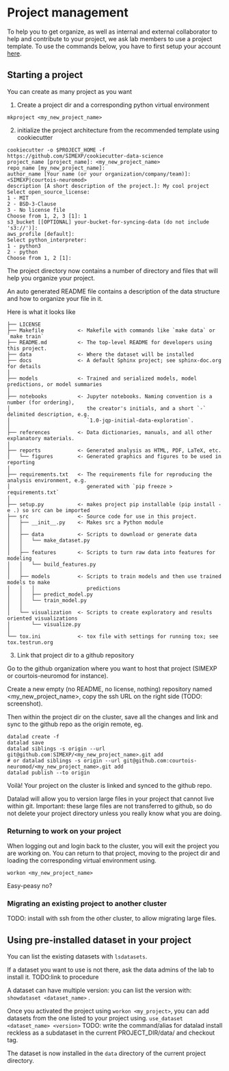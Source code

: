 # Project management

To help you to get organize, as well as internal and external collaborator to help and contribute to your project, we ask lab members to use a project template.
To use the commands below, you have to first setup your account [here](starter).

## Starting a project

You can create as many project as you want

1. Create a project dir and a corresponding python virtual environment

```
mkproject <my_new_project_name>
```

2. initialize the project architecture from the recommended template using cookiecutter
```
cookiecutter -o $PROJECT_HOME -f  https://github.com/SIMEXP/cookiecutter-data-science
project_name [project_name]: <my_new_project_name>
repo_name [my_new_project_name]:    
author_name [Your name (or your organization/company/team)]: <SIMEXP|courtois-neuromod>
description [A short description of the project.]: My cool project
Select open_source_license:
1 - MIT
2 - BSD-3-Clause
3 - No license file
Choose from 1, 2, 3 [1]: 1
s3_bucket [[OPTIONAL] your-bucket-for-syncing-data (do not include 's3://')]:
aws_profile [default]:
Select python_interpreter:
1 - python3
2 - python
Choose from 1, 2 [1]:
```

The project directory now contains a number of directory and files that will help you organize your project.

An auto generated README file contains a description of the data structure and how to organize your file in it.

Here is what it looks like

```
├── LICENSE
├── Makefile           <- Makefile with commands like `make data` or `make train`
├── README.md          <- The top-level README for developers using this project.
├── data               <- Where the dataset will be installed
├── docs               <- A default Sphinx project; see sphinx-doc.org for details
│
├── models             <- Trained and serialized models, model predictions, or model summaries
│
├── notebooks          <- Jupyter notebooks. Naming convention is a number (for ordering),
│                         the creator's initials, and a short `-` delimited description, e.g.
│                         `1.0-jqp-initial-data-exploration`.
│
├── references         <- Data dictionaries, manuals, and all other explanatory materials.
│
├── reports            <- Generated analysis as HTML, PDF, LaTeX, etc.
│   └── figures        <- Generated graphics and figures to be used in reporting
│
├── requirements.txt   <- The requirements file for reproducing the analysis environment, e.g.
│                         generated with `pip freeze > requirements.txt`
│
├── setup.py           <- makes project pip installable (pip install -e .) so src can be imported
├── src                <- Source code for use in this project.
│   ├── __init__.py    <- Makes src a Python module
│   │
│   ├── data           <- Scripts to download or generate data
│   │   └── make_dataset.py
│   │
│   ├── features       <- Scripts to turn raw data into features for modeling
│   │   └── build_features.py
│   │
│   ├── models         <- Scripts to train models and then use trained models to make
│   │   │                 predictions
│   │   ├── predict_model.py
│   │   └── train_model.py
│   │
│   └── visualization  <- Scripts to create exploratory and results oriented visualizations
│       └── visualize.py
│
└── tox.ini            <- tox file with settings for running tox; see tox.testrun.org
```

3. Link that project dir to a github repository

Go to the github organization where you want to host that project (SIMEXP or courtois-neuromod for instance).

Create a new empty (no README, no license, nothing) repository named <my_new_project_name>, copy the ssh URL on the right side (TODO: screenshot).

Then within the project dir on the cluster, save all the changes and link and sync to the github repo as the origin remote, eg.

```
datalad create -f
datalad save
datalad siblings -s origin --url git@github.com:SIMEXP/<my_new_project_name>.git add
# or datalad siblings -s origin --url git@github.com:courtois-neuromod/<my_new_project_name>.git add
datalad publish --to origin
```

Voilà! Your project on the cluster is linked and synced to the github repo.

Datalad will allow you to version large files in your project that cannot live within git.
Important: these large files are not transferred to github, so do not delete your project directory unless you really know what you are doing.

### Returning to work on your project

When logging out and login back to the cluster, you will exit the project you are working on.
You can return to that project, moving to the project dir and loading the corresponding virtual environment using.

```
workon <my_new_project_name>
```

Easy-peasy no?

### Migrating an existing project to another cluster

TODO: install with ssh from the other cluster, to allow migrating large files.

## Using pre-installed dataset in your project

You can list the existing datasets with `lsdatasets`.

If a dataset you want to use is not there, ask the data admins of the lab to install it. TODO:link to procedure

A dataset can have multiple version: you can list the version with: `showdataset <dataset_name>` .

Once you activated the project using `workon <my_project>`, you can add datasets from the one listed to your project using.
`use_dataset <dataset_name> <version>` TODO: write the command/alias for datalad install reckless as a subdataset in the current PROJECT_DIR/data/ and checkout tag.

The dataset is now installed in the `data` directory of the current project directory.
